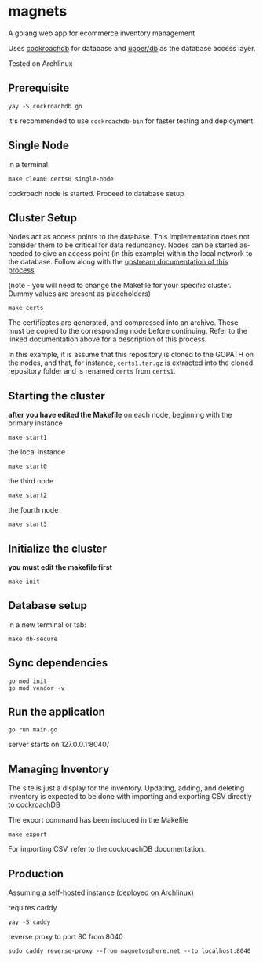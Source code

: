 # magnets

A golang web app for ecommerce inventory management

Uses [cockroachdb](https://www.cockroachlabs.com/docs/v20.2/build-a-go-app-with-cockroachdb-upperdb) for database and [upper/db](https://tour.upper.io/queries/01) as the database access layer.

Tested on Archlinux

## Prerequisite

```
yay -S cockroachdb go
```
it's recommended to use `cockroachdb-bin` for faster testing and deployment

## Single Node

in a terminal:
```
make clean0 certs0 single-node
```

cockroach node is started. Proceed to database setup

## Cluster Setup

Nodes act as access points to the database. This implementation does not consider them to be critical for data redundancy. Nodes can be started as-needed to give an access point (in this example) within the local network to the database. Follow along with the [upstream documentation of this process](https://www.cockroachlabs.com/docs/stable/deploy-cockroachdb-on-premises.html)

(note - you will need to change the Makefile for your specific cluster. Dummy values are present as placeholders)

```
make certs
```

The certificates are generated, and compressed into an archive. These must be copied to the corresponding node before continuing. Refer to the linked documentation above for a description of this process.

In this example, it is assume that this repository is cloned to the GOPATH on the nodes, and that, for instance, `certs1.tar.gz` is extracted into the cloned repository folder and is renamed `certs` from `certs1`.

## Starting the cluster
**after you have edited the Makefile**
on each node, beginning with the primary instance
```
make start1
```

the local instance
```
make start0
```

the third node
```
make start2
```

the fourth node
```
make start3
```

## Initialize the cluster
**you must edit the makefile first**
```
make init
```

## Database setup

in a new terminal or tab:
```
make db-secure
```

## Sync dependencies
```
go mod init
go mod vendor -v
```

## Run the application
```
go run main.go
```

server starts on 127.0.0.1:8040/

## Managing Inventory

The site is just a display for the inventory. Updating, adding, and deleting inventory is expected to be done with importing and exporting CSV directly to cockroachDB

The export command has been included in the Makefile
```
make export
```

For importing CSV, refer to the cockroachDB documentation.


## Production
Assuming a self-hosted instance (deployed on Archlinux)

requires caddy

```
yay -S caddy
```

reverse proxy to port 80 from 8040

```
sudo caddy reverse-proxy --from magnetosphere.net --to localhost:8040
```
